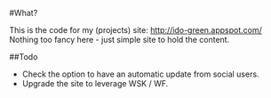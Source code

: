 #What?

This is the code for my (projects) site: http://ido-green.appspot.com/
Nothing too fancy here - just simple site to hold the content.

##Todo
* Check the option to have an automatic update from social users.
* Upgrade the site to leverage WSK / WF.



